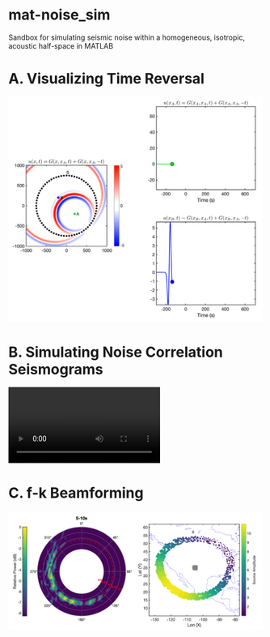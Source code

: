 # mat-noise_sim
Sandbox for simulating seismic noise within a homogeneous, isotropic, acoustic half-space in MATLAB

# A. Visualizing Time Reversal

![](./_resources/a_visualize_time_reversal.png)


# B. Simulating Noise Correlation Seismograms

![](./_resources/b_simulate_noise_seismograms.mp4)


# C. f-k Beamforming

![](./_resources/c_beamforming_fk.png)

